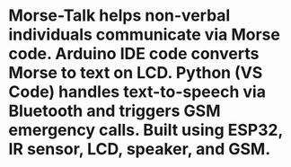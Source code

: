 # Morse-Talk helps non-verbal individuals communicate via Morse code. Arduino IDE code converts Morse to text on LCD. Python (VS Code) handles text-to-speech via Bluetooth and triggers GSM emergency calls. Built using ESP32, IR sensor, LCD, speaker, and GSM.
